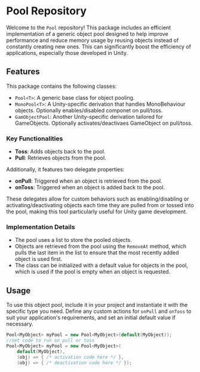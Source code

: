 # Pool Repository

Welcome to the `Pool` repository! This package includes an efficient implementation of a generic object pool designed to help improve performance and reduce memory usage by reusing objects instead of constantly creating new ones. This can significantly boost the efficiency of applications, especially those developed in Unity.

## Features

This package contains the following classes:

- `Pool<T>`: A generic base class for object pooling.
- `MonoPool<T>`: A Unity-specific derivation that handles MonoBehaviour objects. Optionally enables/disabled componet on pull/toss.
- `GamObjectPool`: Another Unity-specific derivation tailored for GameObjects. Optionally activates/deactivaes GameObject on pull/toss.

### Key Functionalities

- **Toss**: Adds objects back to the pool.
- **Pull**: Retrieves objects from the pool.

Additionally, it features two delegate properties:

- **onPull**: Triggered when an object is retrieved from the pool.
- **onToss**: Triggered when an object is added back to the pool.

These delegates allow for custom behaviors such as enabling/disabling or activating/deactivating objects each time they are pulled from or tossed into the pool, making this tool particularly useful for Unity game development.

### Implementation Details

- The pool uses a list to store the pooled objects.
- Objects are retrieved from the pool using the `RemoveAt` method, which pulls the last item in the list to ensure that the most recently added object is used first.
- The class can be initialized with a default value for objects in the pool, which is used if the pool is empty when an object is requested.

## Usage

To use this object pool, include it in your project and instantiate it with the specific type you need. Define any custom actions for `onPull` and `onToss` to suit your application's requirements, and set an initial default value if necessary.

```csharp
Pool<MyObject> myPool = new Pool<MyObject>(default(MyObject));
//set code to run on pull or toss
Pool<MyObject> myPool = new Pool<MyObject>(
	default(MyObject),
	(obj) => { /* activation code here */ },
	(obj) => { /* deactivation code here */ });

